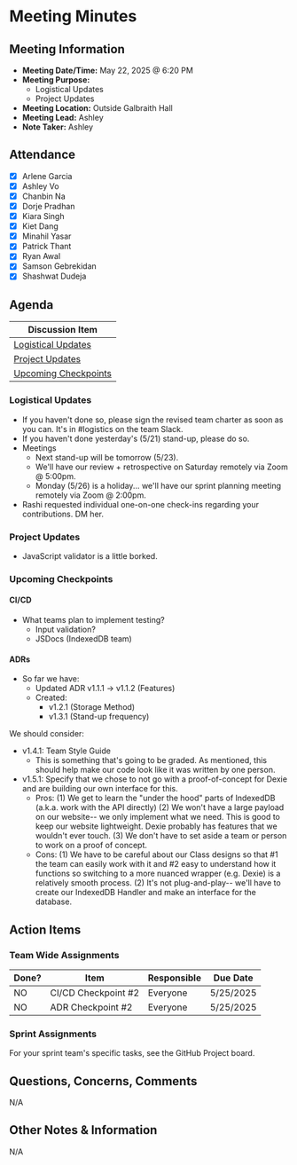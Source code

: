 # Meeting Minutes
## Meeting Information
- **Meeting Date/Time:** May 22, 2025 @ 6:20 PM
- **Meeting Purpose:**
  - Logistical Updates
  - Project Updates
- **Meeting Location:** Outside Galbraith Hall
- **Meeting Lead:** Ashley
- **Note Taker:** Ashley

## Attendance
- [X] Arlene Garcia
- [X] Ashley Vo
- [X] Chanbin Na
- [X] Dorje Pradhan
- [X] Kiara Singh
- [X] Kiet Dang
- [X] Minahil Yasar
- [X] Patrick Thant
- [X] Ryan Awal
- [X] Samson Gebrekidan
- [X] Shashwat Dudeja

## Agenda
| Discussion Item |
| ---- |
| [Logistical Updates](#logistical-updates) |
| [Project Updates](#project-updates) |
| [Upcoming Checkpoints](#upcoming-checkpoints) |

### Logistical Updates
- If you haven't done so, please sign the revised team charter as soon as you can. It's in #logistics on the team Slack.
- If you haven't done yesterday's (5/21) stand-up, please do so.
- Meetings
  - Next stand-up will be tomorrow (5/23).
  - We'll have our review + retrospective on Saturday remotely via Zoom @ 5:00pm.
  - Monday (5/26) is a holiday... we'll have our sprint planning meeting remotely via Zoom @ 2:00pm.
- Rashi requested individual one-on-one check-ins regarding your contributions. DM her.

### Project Updates
- JavaScript validator is a little borked.

### Upcoming Checkpoints
#### CI/CD
- What teams plan to implement testing?
  - Input validation?
  - JSDocs (IndexedDB team)

#### ADRs
- So far we have:
  - Updated ADR v1.1.1 -> v1.1.2 (Features)
  - Created:
    - v1.2.1 (Storage Method)
    - v1.3.1 (Stand-up frequency)

We should consider:
- v1.4.1: Team Style Guide
  - This is something that's going to be graded. As mentioned, this should help make our code look like it was written by one person.
- v1.5.1: Specify that we chose to not go with a proof-of-concept for Dexie and are building our own interface for this.
  - Pros: (1) We get to learn the "under the hood" parts of IndexedDB (a.k.a. work with the API directly) (2) We won't have a large payload on our website-- we only implement what we need. This is good to keep our website lightweight. Dexie probably has features that we wouldn't ever touch. (3) We don't have to set aside a team or person to work on a proof of concept.
  - Cons: (1) We have to be careful about our Class designs so that #1 the team can easily work with it and #2 easy to understand how it functions so switching to a more nuanced wrapper (e.g. Dexie) is a relatively smooth process. (2) It's not plug-and-play-- we'll have to create our IndexedDB Handler and make an interface for the database. 

## Action Items
### Team Wide Assignments
| Done? | Item | Responsible | Due Date |
| ----  | ---- | ----        | ----     |
| NO | CI/CD Checkpoint #2 | Everyone | 5/25/2025 |
| NO | ADR Checkpoint #2 | Everyone | 5/25/2025 |

### Sprint Assignments
For your sprint team's specific tasks, see the GitHub Project board.

## Questions, Concerns, Comments
N/A

## Other Notes & Information
N/A
